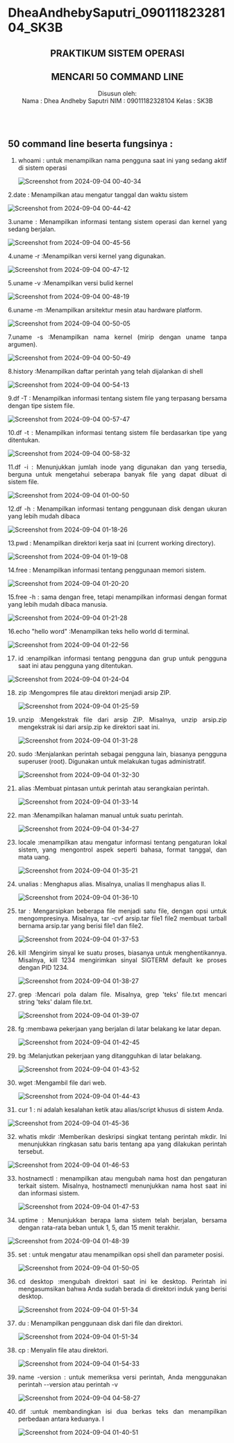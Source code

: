 # DheaAndhebySaputri_09011182328104_SK3B
<div align="center">
  
## PRAKTIKUM SISTEM OPERASI
## MENCARI 50 COMMAND LINE

Disusun oleh:\
Nama : Dhea Andheby Saputri
NIM  : 09011182328104
Kelas : SK3B

<br>
<br>

</div>
<div align="justify">

## 50 command line beserta fungsinya :

1. whoami  : untuk menampilkan nama pengguna saat ini yang sedang aktif di sistem operasi

   ![Screenshot from 2024-09-04 00-40-34](https://github.com/user-attachments/assets/2599aa7a-9bea-4105-98ba-8c13615e776a)

2.date  : Menampilkan atau mengatur tanggal dan waktu sistem

![Screenshot from 2024-09-04 00-44-42](https://github.com/user-attachments/assets/ab8ced7d-bdf3-4fb1-a023-ff935ec64f7c)

3.uname : Menampilkan informasi tentang sistem operasi dan kernel yang sedang berjalan.

![Screenshot from 2024-09-04 00-45-56](https://github.com/user-attachments/assets/332a3781-a5dd-493f-a624-62a0a0116085)

4.uname -r :Menampilkan versi kernel yang digunakan.

![Screenshot from 2024-09-04 00-47-12](https://github.com/user-attachments/assets/2c8d5c6e-0aae-4d59-8eec-0d3c9b3f2fac)

5.uname -v :Menampilkan versi bulid kernel

![Screenshot from 2024-09-04 00-48-19](https://github.com/user-attachments/assets/7b7bb03b-3e95-400d-81a4-b7aef03d9085)

6.uname -m :Menampilkan arsitektur mesin atau hardware platform.

![Screenshot from 2024-09-04 00-50-05](https://github.com/user-attachments/assets/773f2dbc-07f7-492b-b011-23da380a2491)

7.uname -s :Menampilkan nama kernel (mirip dengan uname tanpa argumen).

![Screenshot from 2024-09-04 00-50-49](https://github.com/user-attachments/assets/84bb450e-718f-45d2-83a4-bf0d553db74b)

8.history :Menampilkan daftar perintah yang telah dijalankan di shell

![Screenshot from 2024-09-04 00-54-13](https://github.com/user-attachments/assets/9bcd2b48-9581-41e3-b020-501bb843b714)

9.df -T : Menampilkan informasi tentang sistem file yang terpasang bersama dengan tipe sistem file.

![Screenshot from 2024-09-04 00-57-47](https://github.com/user-attachments/assets/b40cf00b-1b97-4688-881a-00230f29f490)

10.df -t : Menampilkan informasi tentang sistem file berdasarkan tipe yang ditentukan.

![Screenshot from 2024-09-04 00-58-32](https://github.com/user-attachments/assets/b7b28afd-a66f-4f02-ad95-e98a69a635ff)

11.df -i : Menunjukkan jumlah inode yang digunakan dan yang tersedia, berguna untuk mengetahui seberapa banyak file yang dapat dibuat di sistem file.

![Screenshot from 2024-09-04 01-00-50](https://github.com/user-attachments/assets/dcbcc8f0-dc65-43be-b25d-0c579773e488)

12.df -h : Menampilkan informasi tentang penggunaan disk dengan ukuran yang lebih mudah dibaca

![Screenshot from 2024-09-04 01-18-26](https://github.com/user-attachments/assets/e416dd22-8d4b-478c-9d6b-23271263e159)

13.pwd : Menampilkan direktori kerja saat ini (current working directory).

![Screenshot from 2024-09-04 01-19-08](https://github.com/user-attachments/assets/b0eb76e1-0289-422b-ab43-bb8952966cc4)

14.free : Menampilkan informasi tentang penggunaan memori sistem.

![Screenshot from 2024-09-04 01-20-20](https://github.com/user-attachments/assets/71516932-a61c-4237-ab3a-7026778f09ba)

15.free -h : sama dengan free, tetapi menampilkan informasi dengan format yang lebih mudah dibaca manusia.

![Screenshot from 2024-09-04 01-21-28](https://github.com/user-attachments/assets/0bd9bf89-7d55-4a90-953d-f0e28edfc761)

16.echo "hello word" :Menampilkan teks hello world di terminal.

![Screenshot from 2024-09-04 01-22-56](https://github.com/user-attachments/assets/76d0eb3a-8394-4fc2-ae8f-2092df8ff80b)

17. id :enampilkan informasi tentang pengguna dan grup untuk pengguna saat ini atau pengguna yang ditentukan.

   ![Screenshot from 2024-09-04 01-24-04](https://github.com/user-attachments/assets/8527b180-968d-4274-95c9-308388a390de)

    
18. zip :Mengompres file atau direktori menjadi arsip ZIP.

    ![Screenshot from 2024-09-04 01-25-59](https://github.com/user-attachments/assets/dab07f23-64a7-4874-9d44-3d7678769811)

19. unzip :Mengekstrak file dari arsip ZIP. Misalnya, unzip arsip.zip mengekstrak isi dari arsip.zip ke direktori saat ini.

    ![Screenshot from 2024-09-04 01-31-28](https://github.com/user-attachments/assets/98601684-555a-40c4-ac93-895597677c23)


20. sudo :Menjalankan perintah sebagai pengguna lain, biasanya pengguna superuser (root). Digunakan untuk melakukan tugas administratif.

    ![Screenshot from 2024-09-04 01-32-30](https://github.com/user-attachments/assets/3d76b9f2-3b84-4dd2-8025-3de7a9434911)

21. alias :Membuat pintasan untuk perintah atau serangkaian perintah.

    ![Screenshot from 2024-09-04 01-33-14](https://github.com/user-attachments/assets/6dd5c56a-fc32-48ca-929d-0e7b0a99d0f1)

22. man :Menampilkan halaman manual untuk suatu perintah.

    ![Screenshot from 2024-09-04 01-34-27](https://github.com/user-attachments/assets/f76b9e61-001a-4ff6-8b1b-e54915a92f50)
    

23. locale :menampilkan atau mengatur informasi tentang pengaturan lokal sistem, yang mengontrol aspek seperti bahasa, format tanggal, dan mata uang.

    ![Screenshot from 2024-09-04 01-35-21](https://github.com/user-attachments/assets/82554baf-0126-4747-a6d0-51969a7d2b6c)


24. unalias : Menghapus alias. Misalnya, unalias ll menghapus alias ll.

    ![Screenshot from 2024-09-04 01-36-10](https://github.com/user-attachments/assets/57cd76ff-5a78-4515-881e-a8af32aa9fbe)
  
25. tar : Mengarsipkan beberapa file menjadi satu file, dengan opsi untuk mengompresinya. Misalnya, tar -cvf arsip.tar file1 file2 membuat tarball bernama arsip.tar yang berisi file1 dan file2.

    ![Screenshot from 2024-09-04 01-37-53](https://github.com/user-attachments/assets/6531044e-55df-4a2a-889f-bae47cacfc18)

26. kill :Mengirim sinyal ke suatu proses, biasanya untuk menghentikannya. Misalnya, kill 1234 mengirimkan sinyal SIGTERM default ke proses dengan PID 1234.

    ![Screenshot from 2024-09-04 01-38-27](https://github.com/user-attachments/assets/a98c78d0-b85f-4b8d-b616-c26a55b260a0)

27. grep :Mencari pola dalam file. Misalnya, grep 'teks' file.txt mencari string 'teks' dalam file.txt.

    ![Screenshot from 2024-09-04 01-39-07](https://github.com/user-attachments/assets/225f94cb-255e-4d71-b76c-8218b225eeef)

28. fg :membawa pekerjaan yang berjalan di latar belakang ke latar depan.

    ![Screenshot from 2024-09-04 01-42-45](https://github.com/user-attachments/assets/914c4914-4799-474d-84e2-e2a888e2d87c)


29. bg :Melanjutkan pekerjaan yang ditangguhkan di latar belakang.
    
    ![Screenshot from 2024-09-04 01-43-52](https://github.com/user-attachments/assets/750c4f87-5727-4984-9e92-5795348956fa)
    
30. wget :Mengambil file dari web.

     ![Screenshot from 2024-09-04 01-44-43](https://github.com/user-attachments/assets/fc587f56-23a6-48b9-88fc-f16911eea1e8)
    
31. cur 1 : ni adalah kesalahan ketik atau alias/script khusus di sistem Anda.

  ![Screenshot from 2024-09-04 01-45-36](https://github.com/user-attachments/assets/5edc2494-2bdc-4f10-bf74-5539e948c02d)
    
32. whatis mkdir :Memberikan deskripsi singkat tentang perintah mkdir. Ini menunjukkan ringkasan satu baris tentang apa yang dilakukan perintah tersebut.

   ![Screenshot from 2024-09-04 01-46-53](https://github.com/user-attachments/assets/26e021d9-aac4-4fa7-aafe-feb1ce83b77d)

33. hostnamectl : menampilkan atau mengubah nama host dan pengaturan terkait sistem. Misalnya, hostnamectl menunjukkan nama host saat ini dan informasi sistem.

    ![Screenshot from 2024-09-04 01-47-53](https://github.com/user-attachments/assets/07a7af9d-a376-428f-aa20-fe88208c463a)
 

34. uptime : Menunjukkan berapa lama sistem telah berjalan, bersama dengan rata-rata beban untuk 1, 5, dan 15 menit terakhir.

   ![Screenshot from 2024-09-04 01-48-39](https://github.com/user-attachments/assets/4080b02a-b2fe-4f62-9604-1bf8a4657470)
   
35. set : untuk mengatur atau menampilkan opsi shell dan parameter posisi.

     ![Screenshot from 2024-09-04 01-50-05](https://github.com/user-attachments/assets/60235a71-39c3-42c1-8f22-bd6c09f463d3)

36. cd desktop :mengubah direktori saat ini ke desktop. Perintah ini mengasumsikan bahwa Anda sudah berada di direktori induk yang berisi desktop.

    ![Screenshot from 2024-09-04 01-51-34](https://github.com/user-attachments/assets/f837f8b7-cff5-4308-8eae-89176a1e3bcb)


37. du : Menampilkan penggunaan disk dari file dan direktori.

    ![Screenshot from 2024-09-04 01-51-34](https://github.com/user-attachments/assets/f837f8b7-cff5-4308-8eae-89176a1e3bcb)

38. cp : Menyalin file atau direktori.

    ![Screenshot from 2024-09-04 01-54-33](https://github.com/user-attachments/assets/2f7fe9b7-1485-4fc9-9c68-4b42345841c0)

39. name -version : untuk memeriksa versi perintah, Anda menggunakan perintah --version atau perintah -v

    ![Screenshot from 2024-09-04 04-58-27](https://github.com/user-attachments/assets/91b141c4-f759-407c-beeb-e4edfb28f52c)


40. dif :untuk membandingkan isi dua berkas teks dan menampilkan perbedaan antara keduanya. I

    ![Screenshot from 2024-09-04 01-40-51](https://github.com/user-attachments/assets/2360d12c-21ee-4e13-b7d8-e5f44aa9b141)

